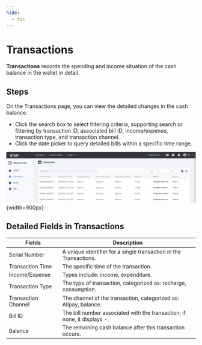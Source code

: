 ```yaml
---
hide:
  - toc
---
```


# Transactions

**Transactions** records the spending and income situation of the cash balance in the wallet in detail.

## Steps

On the Transactions page, you can view the detailed changes in the cash balance.

- Click the search box to select filtering criteria, supporting search or filtering by transaction ID, associated bill ID, income/expense, transaction type, and transaction channel.
- Click the date picker to query detailed bills within a specific time range.

![transaction.png](../leopard/images/transaction.png){width=900px}

## Detailed Fields in Transactions

| **Fields** | **Description** |
| --- | --- |
| Serial Number | A unique identifier for a single transaction in the Transactions. |
| Transaction Time | The specific time of the transaction. |
| Income/Expense | Types include: income, expenditure. |
| Transaction Type | The type of transaction, categorized as: recharge, consumption. |
| Transaction Channel | The channel of the transaction, categorized as: Alipay, balance. |
| Bill ID | The bill number associated with the transaction; if none, it displays -. |
| Balance | The remaining cash balance after this transaction occurs. |
